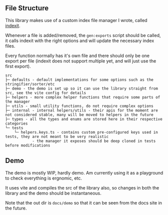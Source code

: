 ## File Structure

This library makes use of a custom index file manager I wrote, called [indexit](https://github.com/alanscodelog/indexit).

Whenever a file is added/removed, the `gen:exports` script should be called, it calls indexit with the right options and will update the necessary index files.

Every function normally has it's own file and there should only be one export per file (indexit does not support multiple yet, and will just use the first export).

```
src
├─ defaults - default implementations for some options such as the stringifier/sorter/etc
├─ demo - the demo is set up so it can use the library straight from src, see the vite config for details
├─ helpers - more complex helper functions that require some parts of the manager
├─ utils - small utility functions, do not require complex options
├─ internal - internal helpers/utils - their apis for the moment are not considered stable, many will be moved to helpers in the future
├─ types - all the types and enums are stored here in their respective categories
└─ tests
	└─ helpers.keys.ts - contains custom pre-configured keys used in tests, they are not meant to be very realistic
			- the manager it exposes should be deep cloned in tests before modifications
```

## Demo

The demo is mostly WIP, hardly demo. Am currently using it as a playground to check everything is ergnomic, etc.

It uses vite and compiles the src of the library also, so changes in both the library and the demo should be instantaneous.

Note that the out dir is `docs/demo` so that it can be seen from the docs site in the future.
